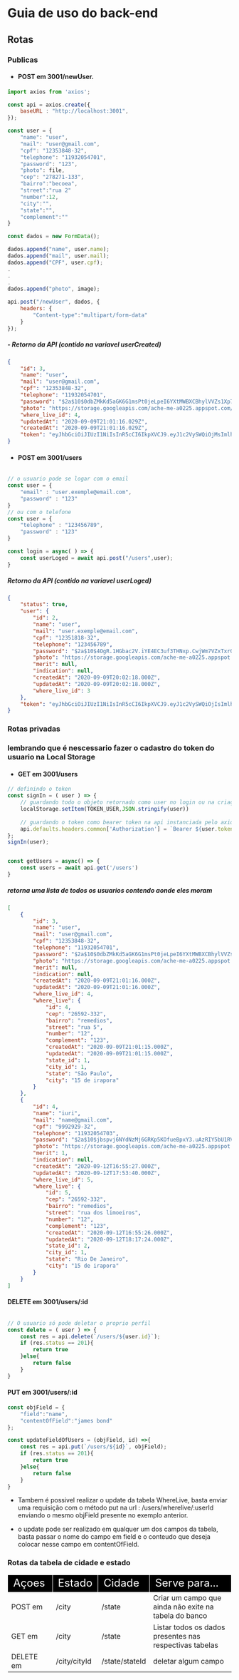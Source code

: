 # Guia de uso do back-end

## Rotas

### Publicas

- #### POST em 3001/newUser.

```javascript 
import axios from 'axios';

const api = axios.create({
	baseURL : "http://localhost:3001",
});

const user = {
    "name": "user",
    "mail": "user@gmail.com",
    "cpf": "12353848-32",
    "telephone": "11932054701",
    "password": "123",
    "photo": file,
    "cep": "278271-133",
    "bairro":"becoea",
    "street":"rua 2"
    "number":12,
    "city":"",
    "state":"",
    "complement":""
}

const dados = new FormData();

dados.append("name", user.name);
dados.append("mail", user.mail);
dados.append("CPF", user.cpf);
.
.
.
dados.append("photo", image);

api.post("/newUser", dados, {
	headers: {
		"Content-type":"multipart/form-data"	
	} 
});


```

##### - Retorno da API (contido na variavel userCreated)

```json
{
    "id": 3,
    "name": "user",
    "mail": "user@gmail.com",
    "cpf": "12353848-32",
    "telephone": "11932054701",
    "password": "$2a$10$0dbZMkKd5aGK6G1msPt0jeLpeI6YXtMWBXCBhylVVZs1Xp7fDEMKK",
    "photo": "https://storage.googleapis.com/ache-me-a0225.appspot.com/1599685265852.jpg",
    "where_live_id": 4,
    "updatedAt": "2020-09-09T21:01:16.029Z",
    "createdAt": "2020-09-09T21:01:16.029Z",
    "token": "eyJhbGciOiJIUzI1NiIsInR5cCI6IkpXVCJ9.eyJ1c2VySWQiOjMsImlhdCI6MTU5OTY4NTI3Nn0.izq4tTK8Ji3wTWSrsdLGq6y9-DB3HpIRtKjpcve_tno"
}
```

- #### POST em 3001/users

```javascript 

// o usuario pode se logar com o email
const user = {
    "email" : "user.exemple@email.com",
    "password" : "123"
}
// ou com o telefone
const user = {
    "telephone" : "123456789",
    "password" : "123"
} 

const login = async( ) => {
    const userLoged = await api.post("/users",user);
}

```

##### Retorno da API (contido na variavel userLoged)

```json
{
    "status": true,
    "user": {
        "id": 2,
        "name": "user",
        "mail": "user.exemple@email.com",
        "cpf": "12351818-32",
        "telephone": "123456789",
        "password": "$2a$10$4OgR.1HGbac2V.iYE4EC3uf3THNxp.CwjWm7VZxTxrGqyu047/8va",
        "photo": "https://storage.googleapis.com/ache-me-a0225.appspot.com/1599681731601.jpg",
        "merit": null,
        "indication": null,
        "createdAt": "2020-09-09T20:02:18.000Z",
        "updatedAt": "2020-09-09T20:02:18.000Z",
        "where_live_id": 3
    },
    "token": "eyJhbGciOiJIUzI1NiIsInR5cCI6IkpXVCJ9.eyJ1c2VySWQiOjIsImlhdCI6MTU5OTY4MzQzMX0.MrsyexoUtQ_HdAcASxphIDSf9poBAEwLFCX_EdTVzDY"
}
```

### Rotas privadas

### lembrando que é nescessario fazer o cadastro do token do usuario na Local Storage

- #### GET em 3001/users

```js
// definindo o token
const signIn = ( user ) => {
    // guardando todo o objeto retornado como user no login ou na criação
    localStorage.setItem(TOKEN_USER,JSON.stringify(user))
    
    // guardando o token como bearer token na api instanciada pelo axios
	api.defaults.headers.common['Authorization'] = `Bearer ${user.token}`;
};
signIn(user);


const getUsers = async() => {
    const users = await api.get('/users')
}

```

##### retorna uma lista de todos os usuarios contendo aonde eles moram

```json
[
    {
        "id": 3,
        "name": "user",
        "mail": "user@gmail.com",
        "cpf": "12353848-32",
        "telephone": "11932054701",
        "password": "$2a$10$0dbZMkKd5aGK6G1msPt0jeLpeI6YXtMWBXCBhylVVZs1Xp7fDEMKK",
        "photo": "https://storage.googleapis.com/ache-me-a0225.appspot.com/1599685265852.jpg",
        "merit": null,
        "indication": null,
        "createdAt": "2020-09-09T21:01:16.000Z",
        "updatedAt": "2020-09-09T21:01:16.000Z",
        "where_live_id": 4,
        "where_live": {
            "id": 4,
            "cep": "26592-332",
            "bairro": "remedios",
            "street": "rua 5",
            "number": "12",
            "complement": "123",
            "createdAt": "2020-09-09T21:01:15.000Z",
            "updatedAt": "2020-09-09T21:01:15.000Z",
            "state_id": 1,
            "city_id": 1,
            "state": "São Paulo",
            "city": "15 de irapora"
        }
    },
    {
        "id": 4,
        "name": "iuri",
        "mail": "name@gmail.com",
        "cpf": "9992929-32",
        "telephone": "11932054703",
        "password": "$2a$10$jbspvj6NYdNzMj6GRKp5KOfueBpxY3.uAzRIY5bU1RVQFxFWd9G2q",
        "photo": "https://storage.googleapis.com/ache-me-a0225.appspot.com/1599929723567.jpg",
        "merit": 1,
        "indication": null,
        "createdAt": "2020-09-12T16:55:27.000Z",
        "updatedAt": "2020-09-12T17:53:40.000Z",
        "where_live_id": 5,
        "where_live": {
            "id": 5,
            "cep": "26592-332",
            "bairro": "remedios",
            "street": "rua dos limoeiros",
            "number": "12",
            "complement": "123",
            "createdAt": "2020-09-12T16:55:26.000Z",
            "updatedAt": "2020-09-12T18:17:24.000Z",
            "state_id": 2,
            "city_id": 1,
            "state": "Rio De Janeiro",
            "city": "15 de irapora"
        }
    }
]
```

#### DELETE em 3001/users/:id

```javascript

// O usuario só pode deletar o proprio perfil
const delete = ( user ) => { 
    const res = api.delete(`/users/${user.id}`);
    if (res.status == 201){
        return true
    }else{
        return false
    }
}
```

#### PUT em 3001/users/:id

```js
const objField = {
    "field":"name",
    "contentOfField":"james bond"
};

const updateFieldOfUsers = (objField, id) =>{
    const res = api.put(`/users/${id}`, objField);
    if (res.status == 201){
        return true
    }else{
        return false
    }
}

```

- Tambem é possivel realizar o update da tabela WhereLive, basta enviar uma requisição com o método put na url : /users/wherelive/:userId enviando o mesmo objField presente no exemplo anterior.

- o update pode ser realizado em qualquer um dos campos da tabela, basta passar o nome do campo em field e o conteudo que deseja colocar nesse campo em contentOfField.

### Rotas da tabela de cidade e estado

<table style="font-size:16px;">
<tr>
    <td style="border:solid white 1px;color:white;font-size:24px;background-color:#000;width:20%;">Açoes</td>
    <td style="border:solid white 1px;color:white;font-size:24px;background-color:#000;">Estado</td>
    <td style="border:solid white 1px;color:white;font-size:24px;background-color:#000;">Cidade</td>
    <td style="border:solid white 1px;color:white;font-size:24px;background-color:#000;">Serve para...</td>
</tr>
<tr>
    <td>POST em </td>
    <td>/city</td>
    <td>/state</td>
    <td>Criar um campo que ainda não exite na tabela do banco</td>
</tr>
<tr>
    <td>GET em </td>
    <td>/city</td>
    <td>/state</td>
    <td>Listar todos os dados presentes nas respectivas tabelas</td>
</tr>
<tr>
    <td>DELETE em </td>
    <td>/city/cityId</td>
    <td>/state/stateId</td>
    <td>deletar algum campo</td>
</tr>
</table>

